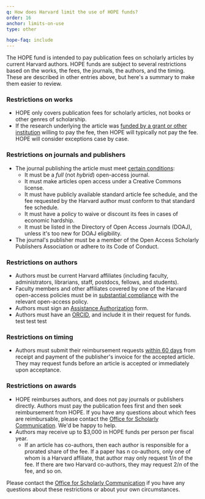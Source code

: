 ```yaml
---
q: How does Harvard limit the use of HOPE funds?
order: 16
anchor: limits-on-use
type: other

hope-faq: include
---
```

The HOPE fund is intended to pay publication fees on scholarly articles by current Harvard authors. HOPE funds are subject to several restrictions based on the works, the fees, the journals, the authors, and the timing. These are described in other entries above, but here's a summary to make them easier to review.

### Restrictions on works
- HOPE only covers publication fees for scholarly articles, not books or other genres of scholarship.
- If the research underlying the article was [funded by a grant or other institution](#grant-funded-research) willing to pay the fee, then HOPE will typically not pay the fee. HOPE will consider exceptions case by case.

### Restrictions on journals and publishers
- The journal publishing the article must meet [certain conditions](#eligible-venues):
  - It must be a _full_ (not _hybrid_) open-access journal.
  - It must make articles open access under a Creative Commons license.
  - It must have publicly available standard article fee schedule, and the fee requested by the Harvard author must conform to that standard fee schedule.
  - It must have a policy to waive or discount its fees in cases of economic hardship.
  - It must be listed in the Directory of Open Access Journals (DOAJ), unless it's too new for DOAJ eligibility.
- The journal's publisher must be a member of the Open Access Scholarly Publishers Association or adhere to its Code of Conduct.

### Restrictions on authors
- Authors must be current Harvard affiliates (including faculty, administrators, librarians, staff, postdocs, fellows, and students).
- Faculty members and other affiliates covered by one of the Harvard open-access policies must be in [substantial compliance](#oa-compliance) with the relevant open-access policy.
- Authors must sign an [Assistance Authorization](/dash/authorization/) form.
- Authors must have an [ORCID](https://orcid.org/), and include it in their request for funds. test test test

### Restrictions on timing

- Authors must submit their reimbursement requests [within 60 days](#deadline) from receipt and payment of the publisher's invoice for the accepted article. They may request funds before an article is accepted or immediately upon acceptance.

### Restrictions on awards

- HOPE reimburses authors, and does not pay journals or publishers directly. Authors must pay the publication fees first and then seek reimbursement from HOPE. If you have any questions about which fees are reimbursable, please contact the [Office for Scholarly Communication](mailto:osc@harvard.edu). We'd be happy to help.
- Authors may receive up to $3,000 in HOPE funds per person per fiscal year.
  - If an article has co-authors, then each author is responsible for a prorated share of the fee. If a paper has n co-authors, only one of whom is a Harvard affiliate, that author may only request 1/_n_ of the fee. If there are two Harvard co-authors, they may request 2/_n_ of the fee, and so on.

Please contact the [Office for Scholarly Communication](mailto:osc@harvard.edu) if you have any questions about these restrictions or about your own circumstances.
